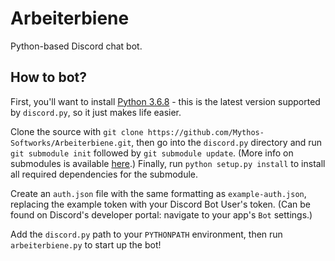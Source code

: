 # Arbeiterbiene
Python-based Discord chat bot.

## How to bot?
First, you'll want to install
[Python 3.6.8](https://www.python.org/downloads/release/python-368/) - this is
the latest version supported by `discord.py`, so it just makes life easier.

Clone the source with
`git clone https://github.com/Mythos-Softworks/Arbeiterbiene.git`, then go into
the `discord.py` directory and run `git submodule init` followed by
`git submodule update`. (More info on submodules is available
[here](https://git-scm.com/book/en/v2/Git-Tools-Submodules).) Finally, run
`python setup.py install` to install all required dependencies for the
submodule.

Create an `auth.json` file with the same formatting as `example-auth.json`,
replacing the example token with your Discord Bot User's token. (Can be found on
Discord's developer portal: navigate to your app's `Bot` settings.)

Add the `discord.py` path to your `PYTHONPATH` environment, then run
`arbeiterbiene.py` to start up the bot!
